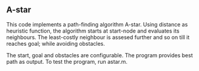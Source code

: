 ## A-star
This code implements a path-finding algorithm A-star. Using distance as heuristic function, the algorithm starts at start-node and evaluates its neighbours. The least-costly neighbour is assesed further and so on till it reaches goal; while avoiding obstacles.

The start, goal and obstacles are configurable. The program provides best path as output. To test the program, run astar.m.
